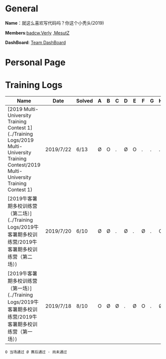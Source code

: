 
# General

**Name**：就这么喜欢写代码吗？你这个小秃头(2019)

**Members**:[badcw](https://codeforces.com/profile/badcw),[Verly](https://codeforces.com/profile/Verly) ,[MesutZ](https://codeforces.com/profile/MesutZ)

**DashBoard**: [Team DashBoard](http://www.weaselcrow.com/pro/cf/team/?h=badcw;Verly)

# Personal Page








# Training Logs

| Name                                                         | Date      | Solved | A    | B    | C    | D    | E    | F    | G    | H    | I    | J    | K    | L    | M    |
| ------------------------------------------------------------ | --------- | ------ | ---- | ---- | ---- | ---- | ---- | ---- | ---- | ---- | ---- | ---- | ---- | ---- | ---- |
| [2019 Multi-University Training Contest 1](../Training Logs/2019 Multi-University Training Contest/2019 Multi-University Training Contest 1) | 2019/7/22 | 6/13   | Ø    | O    | .    | Ø    | O    | .    | .    | .    | Ø    | .    | .    | .    | Ø    |
| [2019牛客暑期多校训练营（第二场）](../Training Logs/2019牛客暑期多校训练营/2019牛客暑期多校训练营（第二场）) | 2019/7/20 | 6/10   | Ø    | Ø    | .    | Ø    | .    | Ø    | .    | O    | .    | Ø    |      |      |      |
| [2019牛客暑期多校训练营（第一场）](../Training Logs/2019牛客暑期多校训练营/2019牛客暑期多校训练营（第一场）) | 2019/7/18 | 8/10   | O    | Ø    | Ø    | .    | Ø    | O    | .    | Ø    | Ø    | O    |      |      |      |

`O 当场通过 Ø 赛后通过 · 尚未通过 `